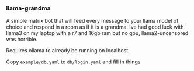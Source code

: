 ### llama-grandma

A simple matrix bot that will feed every message to your llama model of choice and respond in a room as if it is a grandma. Ive had good luck with llama3 on my laptop with a r7 and 16gb ram but no gpu, llama2-uncensored was horrible. 

Requires ollama to already be running on localhost.

Copy `example/db.yaml` to `db/login.yaml` and fill in things